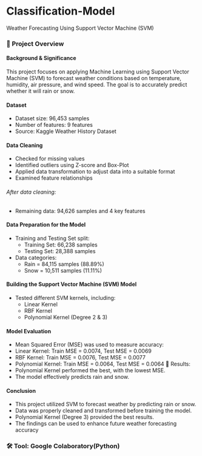 # Classification-Model
Weather Forecasting Using Support Vector Machine (SVM)

### 📌 Project Overview 
#### Background & Significance
This project focuses on applying Machine Learning using Support Vector Machine (SVM) to forecast weather conditions based on temperature, humidity, air pressure, and wind speed. The goal is to accurately predict whether it will rain or snow.

#### Dataset
- Dataset size: 96,453 samples
- Number of features: 9 features
- Source: Kaggle Weather History Dataset

#### Data Cleaning
- Checked for missing values
- Identified outliers using Z-score and Box-Plot
- Applied data transformation to adjust data into a suitable format
- Examined feature relationships
###### After data cleaning:
- Remaining data: 94,626 samples and 4 key features

#### Data Preparation for the Model
- Training and Testing Set split:
  - Training Set: 66,238 samples
  - Testing Set: 28,388 samples
- Data categories:
  - Rain = 84,115 samples (88.89%)
  - Snow = 10,511 samples (11.11%)

#### Building the Support Vector Machine (SVM) Model
- Tested different SVM kernels, including:
  - Linear Kernel
  - RBF Kernel
  - Polynomial Kernel (Degree 2 & 3)

#### Model Evaluation
- Mean Squared Error (MSE) was used to measure accuracy:
- Linear Kernel: Train MSE = 0.0074, Test MSE = 0.0069
- RBF Kernel: Train MSE = 0.0076, Test MSE = 0.0077
- Polynomial Kernel: Train MSE = 0.0064, Test MSE = 0.0064
🔹 Results:
- Polynomial Kernel performed the best, with the lowest MSE.
- The model effectively predicts rain and snow.

#### Conclusion
- This project utilized SVM to forecast weather by predicting rain or snow.
- Data was properly cleaned and transformed before training the model.
- Polynomial Kernel (Degree 3) provided the best results.
- The findings can be used to enhance future weather forecasting accuracy
   
### 🛠️ Tool: Google Colaboratory(Python)
